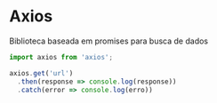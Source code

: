 # Axios
Biblioteca baseada em promises para busca de dados

```js
import axios from 'axios';

axios.get('url')
  .then(response => console.log(response))
  .catch(error => console.log(erro))
```